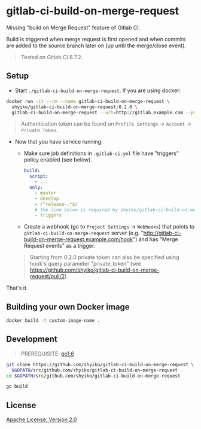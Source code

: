 # gitlab-ci-build-on-merge-request

Missing "build on Merge Request" feature of Gitlab CI.

Build is triggered when merge request is first opened and when commits are added to the source branch later on
(up until the merge/close event).

> Tested on Gitlab CI 8.7.2.

## Setup

* Start `./gitlab-ci-build-on-merge-request`. If you are using docker:

```sh
docker run -it --rm --name gitlab-ci-build-on-merge-request \
  shyiko/gitlab-ci-build-on-merge-request:0.2.0 \
  gitlab-ci-build-on-merge-request --url=http://gitlab.example.com --private_token=<authentication token>
```

> Authentication token can be found on `Profile Settings` -> `Account` -> `Private Token`.

* Now that you have service running:

  - Make sure job definitions in `.gitlab-ci.yml` file have "triggers" policy enabled (see below).

    ```yaml
    build:
      script:
        - ...
      only:
        - master
        - develop
        - /^release-.*$/
        # the line below is required by shyiko/gitlab-ci-build-on-merge-request
        - triggers
    ```

  - Create a webhook (go to `Project Settings` -> `Webhooks`) that points to `gitlab-ci-build-on-merge-request`
  server (e.g. "http://gitlab-ci-build-on-merge-request.example.com/hook") and has "Merge Request events" as a trigger.

  > Starting from 0.2.0 private token can also be specified using hook's query parameter "private_token" (see https://github.com/shyiko/gitlab-ci-build-on-merge-request/pull/2).

That's it.

## Building your own Docker image

```sh
docker build -t custom-image-name .
```

## Development

> PREREQUISITE: [go1.6](https://github.com/moovweb/gvm)

```sh
git clone https://github.com/shyiko/gitlab-ci-build-on-merge-request \
  $GOPATH/src/github.com/shyiko/gitlab-ci-build-on-merge-request
cd $GOPATH/src/github.com/shyiko/gitlab-ci-build-on-merge-request

go build
```

## License

[Apache License, Version 2.0](http://www.apache.org/licenses/LICENSE-2.0)
